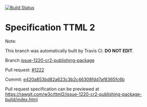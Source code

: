 [![Build Status](https://travis-ci.org/w3c/ttml2.svg?branch=issue-1220-cr2-publishing-package)](https://travis-ci.org/w3c/ttml2)


# Specification TTML 2


Note:


This branch was automatically built by Travis CI. <b>DO NOT EDIT</b>.


 Branch [issue-1220-cr2-publishing-package](https://github.com/w3c/ttml2/tree/issue-1220-cr2-publishing-package)


 Pull request: [#1222](https://github.com/w3c/ttml2/pull/1222)


 Commit: [e420a853bd82a623c3b2c46308fdd7af8365fc6b](https://github.com/w3c/ttml2/commit/e420a853bd82a623c3b2c46308fdd7af8365fc6b)

Pull request specification can be previewed at https://rawgit.com/w3c/ttml2/issue-1220-cr2-publishing-package-build/index.html



